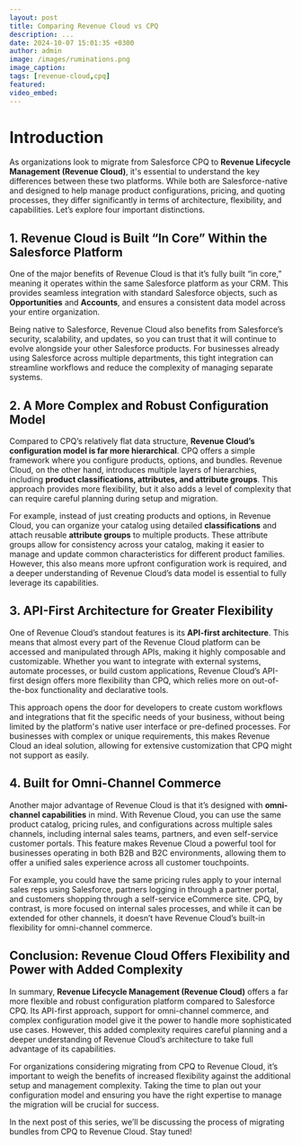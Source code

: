 ```yaml
---
layout: post
title: Comparing Revenue Cloud vs CPQ
description: ...
date: 2024-10-07 15:01:35 +0300
author: admin
image: /images/ruminations.png
image_caption: 
tags: [revenue-cloud,cpq]
featured:
video_embed: 
---
```

# Introduction

As organizations look to migrate from Salesforce CPQ to **Revenue Lifecycle Management (Revenue Cloud)**, it's essential to understand the key differences between these two platforms. While both are Salesforce-native and designed to help manage product configurations, pricing, and quoting processes, they differ significantly in terms of architecture, flexibility, and capabilities. Let’s explore four important distinctions.

## 1. Revenue Cloud is Built “In Core” Within the Salesforce Platform

One of the major benefits of Revenue Cloud is that it’s fully built “in core,” meaning it operates within the same Salesforce platform as your CRM. This provides seamless integration with standard Salesforce objects, such as **Opportunities** and **Accounts**, and ensures a consistent data model across your entire organization. 

Being native to Salesforce, Revenue Cloud also benefits from Salesforce’s security, scalability, and updates, so you can trust that it will continue to evolve alongside your other Salesforce products. For businesses already using Salesforce across multiple departments, this tight integration can streamline workflows and reduce the complexity of managing separate systems.

## 2. A More Complex and Robust Configuration Model

Compared to CPQ’s relatively flat data structure, **Revenue Cloud’s configuration model is far more hierarchical**. CPQ offers a simple framework where you configure products, options, and bundles. Revenue Cloud, on the other hand, introduces multiple layers of hierarchies, including **product classifications, attributes, and attribute groups**. This approach provides more flexibility, but it also adds a level of complexity that can require careful planning during setup and migration.

For example, instead of just creating products and options, in Revenue Cloud, you can organize your catalog using detailed **classifications** and attach reusable **attribute groups** to multiple products. These attribute groups allow for consistency across your catalog, making it easier to manage and update common characteristics for different product families. However, this also means more upfront configuration work is required, and a deeper understanding of Revenue Cloud’s data model is essential to fully leverage its capabilities.

## 3. API-First Architecture for Greater Flexibility

One of Revenue Cloud’s standout features is its **API-first architecture**. This means that almost every part of the Revenue Cloud platform can be accessed and manipulated through APIs, making it highly composable and customizable. Whether you want to integrate with external systems, automate processes, or build custom applications, Revenue Cloud’s API-first design offers more flexibility than CPQ, which relies more on out-of-the-box functionality and declarative tools.

This approach opens the door for developers to create custom workflows and integrations that fit the specific needs of your business, without being limited by the platform's native user interface or pre-defined processes. For businesses with complex or unique requirements, this makes Revenue Cloud an ideal solution, allowing for extensive customization that CPQ might not support as easily.

## 4. Built for Omni-Channel Commerce

Another major advantage of Revenue Cloud is that it’s designed with **omni-channel capabilities** in mind. With Revenue Cloud, you can use the same product catalog, pricing rules, and configurations across multiple sales channels, including internal sales teams, partners, and even self-service customer portals. This feature makes Revenue Cloud a powerful tool for businesses operating in both B2B and B2C environments, allowing them to offer a unified sales experience across all customer touchpoints.

For example, you could have the same pricing rules apply to your internal sales reps using Salesforce, partners logging in through a partner portal, and customers shopping through a self-service eCommerce site. CPQ, by contrast, is more focused on internal sales processes, and while it can be extended for other channels, it doesn’t have Revenue Cloud’s built-in flexibility for omni-channel commerce.

## Conclusion: Revenue Cloud Offers Flexibility and Power with Added Complexity

In summary, **Revenue Lifecycle Management (Revenue Cloud)** offers a far more flexible and robust configuration platform compared to Salesforce CPQ. Its API-first approach, support for omni-channel commerce, and complex configuration model give it the power to handle more sophisticated use cases. However, this added complexity requires careful planning and a deeper understanding of Revenue Cloud’s architecture to take full advantage of its capabilities.

For organizations considering migrating from CPQ to Revenue Cloud, it’s important to weigh the benefits of increased flexibility against the additional setup and management complexity. Taking the time to plan out your configuration model and ensuring you have the right expertise to manage the migration will be crucial for success.

In the next post of this series, we’ll be discussing the process of migrating bundles from CPQ to Revenue Cloud. Stay tuned!
